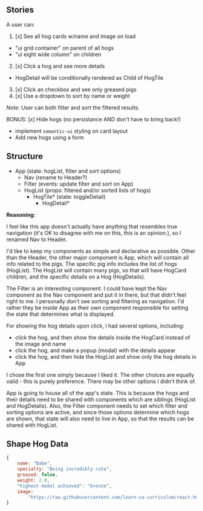 ## Stories
A user can: 
1. [x] See all hog cards w/name and image on load
 - "ui grid container" on parent of all hogs
 - "ui eight wide column" on children
2. [x] Click a hog and see more details
 - HogDetail will be conditionally rendered as Child of HogTile
3. [x] Click an checkbox and see only greased pigs
4. [x] Use a dropdown to sort by name or weight

_Note:_ User can both filter and sort the filtered results.

BONUS: [x] Hide hogs (no persistance AND don't have to bring back!)
- implement `semantic-ui` styling on card layout
- Add new hogs using a form

## Structure
- App (state: hogList, filter and sort options)
  - Nav (rename to Header?)
  - Filter (events: update filter and sort on App)
  - HogList (props: filtered and/or sorted lists of hogs)
    - HogTile* (state: toggleDetail)
      - HogDetail*

**Reasoning:**

I feel like this app doesn't actually have anything that resembles true navigation (it's OK to disagree with me on this, this is an opinion.), so I renamed Nav to Header.

I'd like to keep my components as simple and declarative as possible. Other than the Header, the other major component is App, which will contain all info related to the pigs. The specific pig info includes the list of hogs (HogList). The HogList will contain many pigs, so that will have HogCard children, and the specific details on a Hog (HogDetails).

The Filter is an interesting component. I could have kept the Nav component as the Nav component and put it in there, but that didn't feel right to me. I personally don't see sorting and filtering as navigation. I'd rather they be inside App as their own component responsible for setting the state that determines what is displayed.

For showing the hog details upon click, I had several options, including:
- click the hog, and then show the details inside the HogCard instead of the image and name
- click the hog, and make a popup (modal) with the details appear
- click the hog, and then hide the HogList and show only the hog details in App

I chose the first one simply because I liked it. The other choices are equally valid - this is purely preference. There may be other options I didn't think of.

App is going to house all of the app's state. This is because the hogs and their details need to be shared with components which are siblings (HogList and HogDetails). Also, the Filter component needs to set which filter and sorting options are active, and since those options determine which hogs are shown, that state will also need to live in App, so that the results can be shared with HogList.


## Shape Hog Data
```javascript
{
    name: "Babe",
    specialty: "Being incredibly cute",
    greased: false,
    weight: 2.0,
    "highest medal achieved": "bronze",
    image:
        "https://raw.githubusercontent.com/learn-co-curriculum/react-hooks-hogwild/master/public/images/babe.jpg",
}
  ```